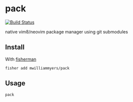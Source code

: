 # pack

[![Build Status][travis-badge]][travis-link]

native vim8/neovim package manager using git submodules

## Install

With [fisherman]

```
fisher add mwilliammyers/pack
```

## Usage

```fish
pack
```

[travis-link]: https://travis-ci.org/mwilliammyers/pack
[travis-badge]: https://img.shields.io/travis/mwilliammyers/pack.svg
[slack-link]: https://fisherman-wharf.herokuapp.com
[slack-badge]: https://fisherman-wharf.herokuapp.com/badge.svg
[fisherman]: https://github.com/fisherman/fisherman
